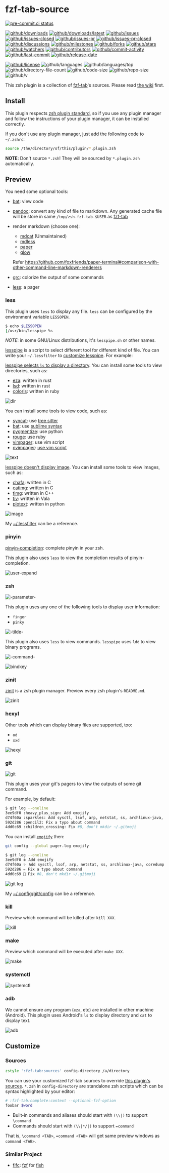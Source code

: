 # fzf-tab-source

[![pre-commit.ci status](https://results.pre-commit.ci/badge/github/Freed-Wu/fzf-tab-source/main.svg)](https://results.pre-commit.ci/latest/github/Freed-Wu/fzf-tab-source/main)

[![github/downloads](https://shields.io/github/downloads/Freed-Wu/fzf-tab-source/total)](https://github.com/Freed-Wu/fzf-tab-source/releases)
[![github/downloads/latest](https://shields.io/github/downloads/Freed-Wu/fzf-tab-source/latest/total)](https://github.com/Freed-Wu/fzf-tab-source/releases/latest)
[![github/issues](https://shields.io/github/issues/Freed-Wu/fzf-tab-source)](https://github.com/Freed-Wu/fzf-tab-source/issues)
[![github/issues-closed](https://shields.io/github/issues-closed/Freed-Wu/fzf-tab-source)](https://github.com/Freed-Wu/fzf-tab-source/issues?q=is%3Aissue+is%3Aclosed)
[![github/issues-pr](https://shields.io/github/issues-pr/Freed-Wu/fzf-tab-source)](https://github.com/Freed-Wu/fzf-tab-source/pulls)
[![github/issues-pr-closed](https://shields.io/github/issues-pr-closed/Freed-Wu/fzf-tab-source)](https://github.com/Freed-Wu/fzf-tab-source/pulls?q=is%3Apr+is%3Aclosed)
[![github/discussions](https://shields.io/github/discussions/Freed-Wu/fzf-tab-source)](https://github.com/Freed-Wu/fzf-tab-source/discussions)
[![github/milestones](https://shields.io/github/milestones/all/Freed-Wu/fzf-tab-source)](https://github.com/Freed-Wu/fzf-tab-source/milestones)
[![github/forks](https://shields.io/github/forks/Freed-Wu/fzf-tab-source)](https://github.com/Freed-Wu/fzf-tab-source/network/members)
[![github/stars](https://shields.io/github/stars/Freed-Wu/fzf-tab-source)](https://github.com/Freed-Wu/fzf-tab-source/stargazers)
[![github/watchers](https://shields.io/github/watchers/Freed-Wu/fzf-tab-source)](https://github.com/Freed-Wu/fzf-tab-source/watchers)
[![github/contributors](https://shields.io/github/contributors/Freed-Wu/fzf-tab-source)](https://github.com/Freed-Wu/fzf-tab-source/graphs/contributors)
[![github/commit-activity](https://shields.io/github/commit-activity/w/Freed-Wu/fzf-tab-source)](https://github.com/Freed-Wu/fzf-tab-source/graphs/commit-activity)
[![github/last-commit](https://shields.io/github/last-commit/Freed-Wu/fzf-tab-source)](https://github.com/Freed-Wu/fzf-tab-source/commits)
[![github/release-date](https://shields.io/github/release-date/Freed-Wu/fzf-tab-source)](https://github.com/Freed-Wu/fzf-tab-source/releases/latest)

[![github/license](https://shields.io/github/license/Freed-Wu/fzf-tab-source)](https://github.com/Freed-Wu/fzf-tab-source/blob/main/LICENSE)
![github/languages](https://shields.io/github/languages/count/Freed-Wu/fzf-tab-source)
![github/languages/top](https://shields.io/github/languages/top/Freed-Wu/fzf-tab-source)
![github/directory-file-count](https://shields.io/github/directory-file-count/Freed-Wu/fzf-tab-source)
![github/code-size](https://shields.io/github/languages/code-size/Freed-Wu/fzf-tab-source)
![github/repo-size](https://shields.io/github/repo-size/Freed-Wu/fzf-tab-source)
![github/v](https://shields.io/github/v/release/Freed-Wu/fzf-tab-source)

This zsh plugin is a collection of
[fzf-tab](https://github.com/Aloxaf/fzf-tab)'s sources. Please read
[the wiki](https://github.com/Aloxaf/fzf-tab/wiki/Preview) first.

## Install

This plugin respects
[zsh plugin standard](https://github.com/zdharma-continuum/Zsh-100-Commits-Club/blob/master/Zsh-Plugin-Standard.adoc),
so if you use any plugin manager and follow the instructions of your plugin
manager, it can be installed correctly.

If you don't use any plugin manager, just add the following code to `~/.zshrc`:

```zsh
source /the/directory/of/this/plugin/*.plugin.zsh
```

**NOTE**: Don't source `*.zsh`! They will be sourced by `*.plugin.zsh` automatically.

## Preview

You need some optional tools:

- [bat](https://github.com/sharkdp/bat): view code
- [pandoc](https://github.com/jgm/pandoc): convert any kind of file to
  markdown. Any generated cache file will be store in same
  `/tmp/zsh-fzf-tab-$USER` as [fzf-tab](https://github.com/Aloxaf/fzf-tab)
- render markdown (choose one):
  - [mdcat](https://github.com/swsnr/mdcat) (Unmaintained)
  - [mdless](https://github.com/ttscoff/mdless)
  - [paper](https://github.com/foxfriends/paper-terminal)
  - [glow](https://github.com/charmbracelet/glow)

  Refer <https://github.com/foxfriends/paper-terminal#comparison-with-other-command-line-markdown-renderers>
- [grc](https://github.com/garabik/grc): colorize the output of some commands
- [less](https://github.com/vbwagner/less): a pager

### less

This plugin uses `less` to display any file. `less` can be configured by
the environment variable `LESSOPEN`.

```sh
$ echo $LESSOPEN
|/usr/bin/lesspipe %s
```

_NOTE_: in some GNU/Linux distributions, it's `lesspipe.sh` or other names.

[lesspipe](https://github.com/wofr06/lesspipe) is a script to select
different tool for different kind of file.
You can write your `~/.lessfilter` to
[customize lesspipe](https://github.com/wofr06/lesspipe#9-user-defined-filtering).
For example:

[lesspipe selects `ls` to display
a directory](https://github.com/wofr06/lesspipe/pull/107).
You can install some tools to view directories, such as:

- [eza](https://github.com/eza-community/eza): written in rust
- [lsd](https://github.com/lsd-rs/lsd): written in rust
- [colorls](https://github.com/athityakumar/colorls): written in ruby

![dir](https://user-images.githubusercontent.com/32936898/195973421-24f28667-3754-46f2-9dd4-42523285aec2.png)

You can install some tools to view code, such as:

- [syncat](https://github.com/foxfriends/syncat): use
  [tree sitter](https://github.com/tree-sitter/tree-sitter)
- [bat](https://github.com/sharkdp/bat): use
  [sublime syntax](https://www.sublimetext.com/docs/syntax.html)
- [pygmentize](https://github.com/pygments/pygments): use python
- [rouge](https://github.com/rouge-ruby/rouge): use ruby
- [vimpager](https://github.com/rkitover/vimpager): use vim script
- [nvimpager](https://github.com/lucc/nvimpager):
  [use vim script](https://github.com/lucc/nvimpager/issues/63)

![text](https://user-images.githubusercontent.com/32936898/195970444-4220411d-5a11-4b60-a19f-a8839d827711.png)

[lesspipe doesn't display image](https://github.com/wofr06/lesspipe/pull/106).
You can install some tools to view images, such as:

- [chafa](https://github.com/hpjansson/chafa): written in C
- [catimg](https://github.com/posva/catimg): written in C
- [timg](https://github.com/hzeller/timg): written in C++
- [tiv](https://github.com/radare/tiv): written in Vala
- [plotext](https://github.com/piccolomo/plotext): written in python

![image](https://user-images.githubusercontent.com/32936898/195970442-1ca8db87-fcb2-469e-8578-163ea73a19ff.png)

My
[~/.lessfilter](https://github.com/Freed-Wu/my-dotfiles/blob/main/.lessfilter)
can be a reference.

### pinyin

[pinyin-completion](https://github.com/petronny/pinyin-completion): complete
pinyin in your zsh.

This plugin also uses `less` to view the completion results of pinyin-completion.

![user-expand](https://user-images.githubusercontent.com/32936898/195970438-1282c11b-c2e4-455e-8a6a-76c7446ecf8b.png)

### zsh

![-parameter-](https://user-images.githubusercontent.com/32936898/195970440-98a83556-e664-42e6-9adb-918b865053f3.png)

This plugin uses any one of the following tools to display user information:

- `finger`
- `pinky`

![-tilde-](https://user-images.githubusercontent.com/32936898/195971353-54ff0bd0-31e7-4bb0-bd88-1107f63a5751.png)

This plugin also uses `less` to view commands. `lesspipe` uses `ldd` to view
binary programs.

![-command-](https://user-images.githubusercontent.com/32936898/195971354-0a9e3228-96d9-4f94-ae58-265ca0709787.png)

![bindkey](https://user-images.githubusercontent.com/32936898/195971356-78d0e417-428c-481a-8c96-345d5d73be14.png)

### zinit

[zinit](https://github.com/zdharma-continuum/zinit) is a zsh plugin manager.
Preview every zsh plugin's `README.md`.

![zinit](https://user-images.githubusercontent.com/32936898/195971845-006f9b46-0685-4c53-aef8-ab50b0038dfe.png)

### hexyl

Other tools which can display binary files are supported, too:

- `od`
- `xxd`

![hexyl](https://user-images.githubusercontent.com/32936898/195972152-d0130d58-afd4-431c-8e9a-d1777e885257.png)

### git

![git](https://user-images.githubusercontent.com/32936898/195972427-1abb643e-7a3e-4571-b9c3-e4dd911cf4e5.png)

This plugin uses your git's pagers to view the outputs of some git command.

For example, by default:

```sh
$ git log --oneline
3ee9df0 :heavy_plus_sign: Add emojify
d74f60a :sparkles: Add sysctl, lsof, arp, netstat, ss, archlinux-java, coredumpctl
592d286 :pencil2: Fix a typo about command
4dd0c69 :children_crossing: Fix #8, don't mkdir ~/.gitmoji
```

You can install [`emojify`](https://github.com/mrowa44/emojify) then:

```sh
git config --global pager.log emojify
```

```sh
$ git log --oneline
3ee9df0 ➕ Add emojify
d74f60a ✨ Add sysctl, lsof, arp, netstat, ss, archlinux-java, coredumpctl
592d286 ✏️ Fix a typo about command
4dd0c69 🚸 Fix #8, don't mkdir ~/.gitmoji
```

![git log](https://github.com/Freed-Wu/fzf-tab-source/assets/32936898/5f73c9ce-6025-463d-a2f2-2239baee7179)

My
[~/.config/git/config](https://github.com/Freed-Wu/my-dotfiles/blob/main/.config/git/config)
can be a reference.

### kill

Preview which command will be killed after `kill XXX`.

![kill](https://user-images.githubusercontent.com/32936898/195972969-437326bb-4514-4c46-8a55-fe16808a0368.png)

### make

Preview which command will be executed after `make XXX`.

![make](https://user-images.githubusercontent.com/32936898/195984087-c802d78f-00ae-4139-904c-74fb668cb844.png)

### systemctl

![systemctl](https://user-images.githubusercontent.com/32936898/195973059-ab426a65-2e04-4e5a-8474-d201a6644adb.png)

### adb

We cannot ensure any program (`eza`, etc) are installed in other machine
(Android). This plugin uses Android's `ls` to display directory and `cat` to
display text.

![adb](https://user-images.githubusercontent.com/32936898/203727602-e33b617d-a218-435e-8f8a-585e7679857f.jpg)

## Customize

### Sources

```zsh
zstyle ':fzf-tab:sources' config-directory /a/directory
```

You can use your customized fzf-tab sources to override
[this plugin's sources](sources).
`*.zsh` in `config-directory` are standalone zsh scripts which can be syntax
highlighted by your editor:

```zsh
# :fzf-tab:complete:context --optional-fzf-option
foobar $word
```

- Built-in commands and aliases should start with `(\\|)` to support `\command`
- Commands should start with `(\\|*/|)` to support `=command`

That is, `\command <TAB>`, `=command <TAB>` will get same preview windows as
`command <TAB>`.

### Similar Project

- [fifc](https://github.com/gazorby/fifc):
  [fzf](https://github.com/junegunn/fzf) for
  [fish](https://github.com/fish-shell/fish-shell)
